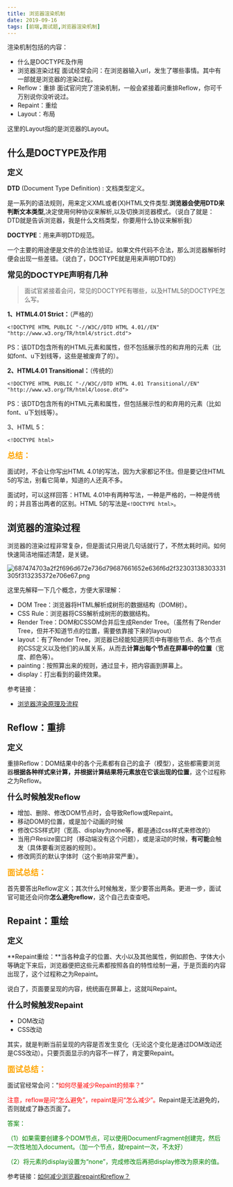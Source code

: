 ```yaml
---
title: 浏览器渲染机制
date: 2019-09-16
tags: [前端,面试题,浏览器渲染机制]
---
```

渲染机制包括的内容：

+ 什么是DOCTYPE及作用
+ 浏览器渲染过程
面试经常会问：在浏览器输入url，发生了哪些事情。其中有一部就是浏览器的渲染过程。
+ Reflow：重排
面试官问完了渲染机制，一般会紧接着问重排Reflow，你可千万别说你没听说过。
+ Repaint：重绘
+ Layout：布局

这里的Layout指的是浏览器的Layout。

<!-- more -->

## 什么是DOCTYPE及作用

**<font size=4>定义</font>**

**DTD** (Document Type Definition) : 文档类型定义。

是一系列的语法规则，用来定义XML或者(X)HTML文件类型.**浏览器会使用DTD来判断文本类型**,决定使用何种协议来解析,以及切换浏览器模式。（说白了就是：DTD就是告诉浏览器，我是什么文档类型，你要用什么协议来解析我）

**DOCTYPE**：用来声明DTD规范。

一个主要的用途便是文件的合法性验证。如果文件代码不合法，那么浏览器解析时便会出现一些差错。（说白了，DOCTYPE就是用来声明DTD的）

**<font size=4>常见的DOCTYPE声明有几种</font>**

> 面试官紧接着会问，常见的DOCTYPE有哪些，以及HTML5的DOCTYPE怎么写。

**1、HTML4.01 Strict：**（严格的）
```
<!DOCTYPE HTML PUBLIC "-//W3C//DTD HTML 4.01//EN" "http://www.w3.org/TR/html4/strict.dtd">
```

PS：该DTD包含所有的HTML元素和属性，但不包括展示性的和弃用的元素（比如font、u下划线等，这些是被废弃了的）。

**2、HTML4.01 Transitional：**（传统的）
```
<!DOCTYPE HTML PUBLIC "-//W3C//DTD HTML 4.01 Transitional//EN" "http://www.w3.org/TR/html4/loose.dtd">
```

PS：该DTD包含所有的HTML元素和属性，但包括展示性的和弃用的元素（比如font、u下划线等）。

3、HTML 5：
```
<!DOCTYPE html>
```

**<font size=4 color=orange>总结：</font>**

面试时，不会让你写出HTML 4.01的写法，因为大家都记不住。但是要记住HTML 5的写法，别看它简单，知道的人还真不多。

面试时，可以这样回答：HTML 4.01中有两种写法，一种是严格的，一种是传统的；并且答出两者的区别。HTML 5的写法是`<!DOCTYPE html>`。

## 浏览器的渲染过程

浏览器的渲染过程非常复杂，但是面试只用说几句话就行了，不然太耗时间。如何快速简洁地描述清楚，是关键。

![687474703a2f2f696d672e736d79687661652e636f6d2f32303138303331305f313235372e706e67.png](https://i.loli.net/2019/09/16/DWYmkO7rZPszLGT.png)

这里先解释一下几个概念，方便大家理解：

+ DOM Tree：浏览器将HTML解析成树形的数据结构（DOM树）。
+ CSS Rule：浏览器将CSS解析成树形的数据结构。
+ Render Tree：DOM和CSSOM合并后生成Render Tree。（虽然有了Render Tree，但并不知道节点的位置，需要依靠接下来的layout）
+ layout：有了Render Tree，浏览器已经能知道网页中有哪些节点、各个节点的CSS定义以及他们的从属关系，从而去**计算出每个节点在屏幕中的位置**（宽度、颜色等）。
+ painting：按照算出来的规则，通过显卡，把内容画到屏幕上。
+ display：打出看到的最终效果。

参考链接：

+ [浏览器渲染原理及流程](https://www.cnblogs.com/slly/p/6640761.html)

## Reflow：重排

**<font size=4>定义</font>**

重排Reflow：DOM结果中的各个元素都有自己的盒子（模型），这些都需要浏览器**根据各种样式来计算，并根据计算结果将元素放在它该出现的位置**，这个过程称之为Reflow。

**<font size=4>什么时候触发Reflow</font>**

+ 增加、删除、修改DOM节点时，会导致Reflow或Repaint。
+ 移动DOM的位置，或是加个动画的时候
+ 修改CSS样式时（宽高、display为none等，都是通过css样式来修改的）
+ 当用户Resize窗口时（移动端没有这个问题），或是滚动的时候，**有可能**会触发（具体要看浏览器的规则）。
+ 修改网页的默认字体时（这个影响非常严重）。

**<font size=4 color=orange>面试总结：</font>**

首先要答出Reflow定义；其次什么时候触发，至少要答出两条。更进一步，面试官可能还会问你**怎么避免reflow**，这个自己去查查吧。

## Repaint：重绘

**<font size=4>定义</font>**

**Repaint重绘：**当各种盒子的位置、大小以及其他属性，例如颜色、字体大小等确定下来后，浏览器便把这些元素都按照各自的特性绘制一遍，于是页面的内容出现了，这个过程称之为Repaint。

说白了，页面要呈现的内容，统统画在屏幕上，这就叫Repaint。

**<font size=4>什么时候触发Repaint</font>**

+ DOM改动
+ CSS改动

其实，就是判断当前呈现的内容是否发生变化（无论这个变化是通过DOM改动还是CSS改动）。只要页面显示的内容不一样了，肯定要Repaint。

**<font size=4 color=orange>面试总结：</font>**

面试官经常会问：“<font color=red>如何尽量减少Repaint的频率？</font>”

<font color=red>注意，reflow是问“怎么避免”，repaint是问“怎么减少”。</font>Repaint是无法避免的，否则就成了静态页面了。

<font color=green>答案：</font>

<font color=green>（1）如果需要创建多个DOM节点，可以使用DocumentFragment创建完，然后一次性地加入document。（加一个节点，就repaint一次，不太好）</font>

<font color=green>（2）将元素的display设置为“none”，完成修改后再把display修改为原来的值。</font>

参考链接：[如何减少浏览器repaint和reflow？](https://blog.csdn.net/liaozhongping/article/details/47057889)